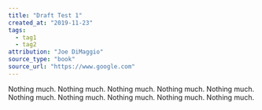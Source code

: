```yaml
---
title: "Draft Test 1"
created_at: "2019-11-23"
tags:
  - tag1
  - tag2
attribution: "Joe DiMaggio"
source_type: "book"
source_url: "https://www.google.com"
---
```


Nothing much.  Nothing much. Nothing much. Nothing much. Nothing much. Nothing much.  Nothing much. Nothing much. Nothing much. Nothing much.
